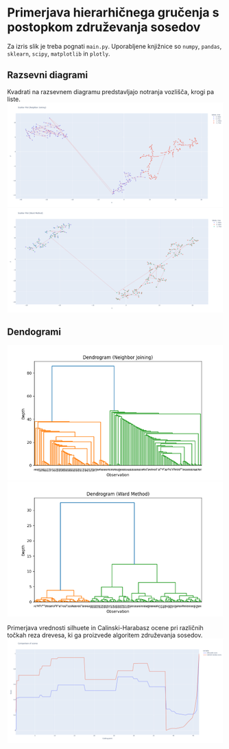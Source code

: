 # Primerjava hierarhičnega gručenja s postopkom združevanja sosedov

Za izris slik je treba pognati `main.py`. Uporabljene knjižnice so `numpy`, `pandas`, `sklearn`, `scipy`, `matplotlib` in `plotly`.


## Razsevni diagrami
Kvadrati na razsevnem diagramu predstavljajo notranja vozlišča, krogi pa liste.
![alt text](scatter_NJ.png)
![alt text](scatter_WM.png)

## Dendogrami
![alt text](dendogram_NJ.png)
![alt text](dendogram_WM.png)

Primerjava vrednosti silhuete in Calinski-Harabasz ocene pri različnih točkah reza drevesa, ki ga proizvede algoritem združevanja sosedov.
![alt text](score_comparison.png)